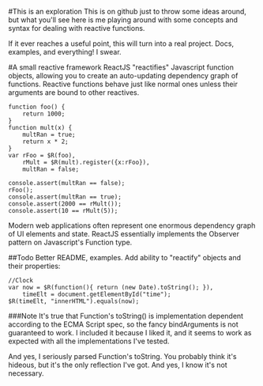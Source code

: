 #This is an exploration
This is on github just to throw some ideas around, but what you'll see here is me playing around with some concepts and syntax for dealing with reactive functions.

If it ever reaches a useful point, this will turn into a real project. Docs, examples, and everything! I swear.

#A small reactive framework
ReactJS "reactifies" Javascript function objects, allowing you to create an auto-updating dependency graph of functions. Reactive functions behave just like normal ones unless their arguments are bound to other reactives.

	function foo() {
		return 1000;
	}
	function mult(x) {
		multRan = true;
		return x * 2;
	}
	var rFoo = $R(foo),
		rMult = $R(mult).register({x:rFoo}),
		multRan = false;

	console.assert(multRan == false);
	rFoo();
	console.assert(multRan == true);
	console.assert(2000 == rMult());
	console.assert(10 == rMult(5));

Modern web applications often represent one enormous dependency graph of UI elements and state. ReactJS essentially implements the Observer pattern on Javascript's Function type.

##Todo
Better README, examples. Add ability to "reactify" objects and their properties:

	//Clock
	var now = $R(function(){ return (new Date).toString(); }),
		timeElt = document.getElementById("time");
	$R(timeElt, "innerHTML").equals(now);

###Note
It's true that Function's toString() is implementation dependent according to the ECMA Script spec, so the fancy bindArguments is not guaranteed to work. I included it because I liked it, and it seems to work as expected with all the implementations I've tested.

And yes, I seriously parsed Function's toString. You probably think it's hideous, but it's the only reflection I've got. And yes, I know it's not necessary.
